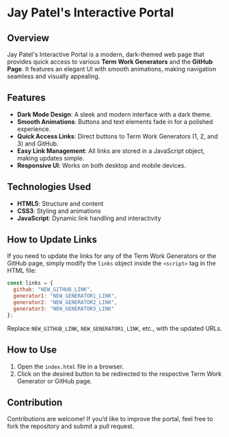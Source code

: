 # Jay Patel's Interactive Portal

## Overview
Jay Patel's Interactive Portal is a modern, dark-themed web page that provides quick access to various **Term Work Generators** and the **GitHub Page**. It features an elegant UI with smooth animations, making navigation seamless and visually appealing.

## Features
- **Dark Mode Design**: A sleek and modern interface with a dark theme.
- **Smooth Animations**: Buttons and text elements fade in for a polished experience.
- **Quick Access Links**: Direct buttons to Term Work Generators (1, 2, and 3) and GitHub.
- **Easy Link Management**: All links are stored in a JavaScript object, making updates simple.
- **Responsive UI**: Works on both desktop and mobile devices.

## Technologies Used
- **HTML5**: Structure and content
- **CSS3**: Styling and animations
- **JavaScript**: Dynamic link handling and interactivity

## How to Update Links
If you need to update the links for any of the Term Work Generators or the GitHub page, simply modify the `links` object inside the `<script>` tag in the HTML file:
```javascript
const links = {
  github: "NEW_GITHUB_LINK",
  generator1: "NEW_GENERATOR1_LINK",
  generator2: "NEW_GENERATOR2_LINK",
  generator3: "NEW_GENERATOR3_LINK"
};
```
Replace `NEW_GITHUB_LINK`, `NEW_GENERATOR1_LINK`, etc., with the updated URLs.

## How to Use
1. Open the `index.html` file in a browser.
2. Click on the desired button to be redirected to the respective Term Work Generator or GitHub page.

## Contribution
Contributions are welcome! If you’d like to improve the portal, feel free to fork the repository and submit a pull request.
